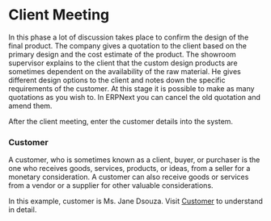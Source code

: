 # Client Meeting


In this phase a lot of discussion takes place to confirm the design of the final product. The company gives a quotation to the client based on the primary design and the cost estimate of the product. The showroom supervisor explains to the client that the custom design products are sometimes dependent on the availability of the raw material. He gives different design options to the client and notes down the specific requirements of the customer. At this stage it is possible to make as many quotations as you wish to. In ERPNext you can cancel the old quotation and amend them.

After the client meeting, enter the customer details into the system.

### Customer 
 
A customer, who is sometimes known as a client, buyer, or purchaser is the one who receives goods, services, products, or ideas, from a seller for a monetary consideration. A customer can also receive goods or services from a vendor or a supplier for other valuable considerations.

In this example, customer is Ms. Jane Dsouza. Visit [Customer](/apps/erpnext/user-guide/selling/customer-master) to understand in detail.

